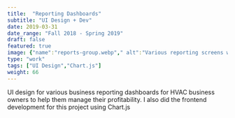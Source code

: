 ```yaml
---
title:  "Reporting Dashboards"
subtitle: "UI Design + Dev"
date: 2019-03-31
date_range: "Fall 2018 - Spring 2019"
draft: false
featured: true
image: {"name":"reports-group.webp"," alt":"Various reporting screens within the Pointman App"}
type: "work"
tags: ["UI Design","Chart.js"]
weight: 66
---
```

UI design for various business reporting dashboards for HVAC business owners to help them manage their profitability. I also did the frontend development for this project using Chart.js